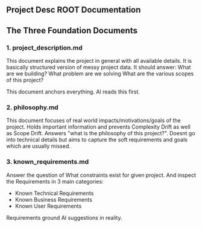 ##  Project Desc  ROOT Documentation

## The Three Foundation Documents

### 1. project_description.md

This document explains the project in general with all available details. It is basically structured version of messy project data.
  It should answer:
     What are we building?
     What problem are we solving
     What are the various scopes of this project?


This document anchors everything. AI reads this first.

### 2. philosophy.md

This document focuses of real world impacts/motivations/goals of the project. Holds important information and prevents  Complexity Drift as well as Scope Drift. 
Answers "what is the philosophy of this project?". Doesnt go into technical details but aims to capture the soft requirements and goals which are usually missed. 



### 3. known_requirements.md

Answer the question of 
What constraints exist for given project. 
And inspect the Requirements in 3 main categories:

 - Known Technical Requirements
 - Known Business Requirements
 - Known User Requirements

Requirements ground AI suggestions in reality.
